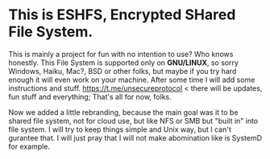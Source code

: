 # This is ESHFS, Encrypted SHared File System.
This is mainly a project for fun with no intention to use? Who knows honestly.
This File System is supported only on **GNU/LINUX**, so sorry Windows, Haiku, Mac?, BSD or other folks, but maybe if you try hard enough it will even work on your machine.
After some time I will add some instructions and stuff.
https://t.me/unsecureprotocol < there will be updates, fun stuff and everything;
That's all for now, folks.

Now we added a little rebranding, because the main goal was it to be shared file system, not for cloud use, but like NFS or SMB but "built in" into file system. I will try to keep things simple and Unix way, but I can't gurantee that. I will just pray that I will not make abomination like is SystemD for example.
